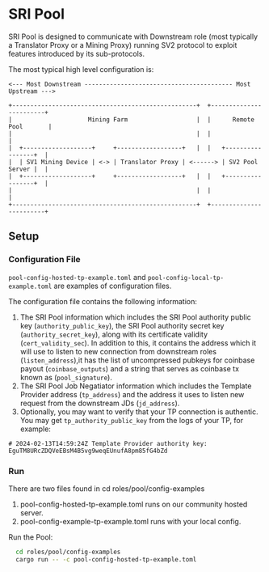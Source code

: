 
# SRI Pool

SRI Pool is designed to communicate with Downstream role (most typically a Translator Proxy or a Mining Proxy) running SV2 protocol to exploit features introduced by its sub-protocols.

The most typical high level configuration is:

```
<--- Most Downstream ----------------------------------------- Most Upstream --->

+---------------------------------------------------+  +------------------------+
|                     Mining Farm                   |  |      Remote Pool       |
|                                                   |  |                        |
|  +-------------------+     +------------------+   |  |   +-----------------+  |
|  | SV1 Mining Device | <-> | Translator Proxy | <------> | SV2 Pool Server |  |
|  +-------------------+     +------------------+   |  |   +-----------------+  |
|                                                   |  |                        |
+---------------------------------------------------+  +------------------------+

```

## Setup

### Configuration File

`pool-config-hosted-tp-example.toml` and `pool-config-local-tp-example.toml` are examples of configuration files.

The configuration file contains the following information:

1. The SRI Pool information which includes the SRI Pool authority public key
   (`authority_public_key`), the SRI Pool authority secret key (`authority_secret_key`), along with its certificate validity (`cert_validity_sec`). In addition to this, it contains the address which it will use to listen to new connection from downstream roles (`listen_address`),it has the list of uncompressed pubkeys for coinbase payout (`coinbase_outputs`) and a string that serves as coinbase tx known as (`pool_signature`).
2. The SRI Pool Job Negatiator information which includes the Template Provider address (`tp_address`) and the address it uses to listen new request from the downstream JDs (`jd_address`).
3. Optionally, you may want to verify that your TP connection is authentic. You may get `tp_authority_public_key` from the logs of your TP, for example:

```
# 2024-02-13T14:59:24Z Template Provider authority key: EguTM8URcZDQVeEBsM4B5vg9weqEUnufA8pm85fG4bZd
```

### Run

There are two files found in cd roles/pool/config-examples

1. pool-config-hosted-tp-example.toml runs on our community hosted server.
2. pool-config-example-tp-example.toml runs with your local config.

Run the Pool:

```bash
  cd roles/pool/config-examples
  cargo run -- -c pool-config-hosted-tp-example.toml
``` 
